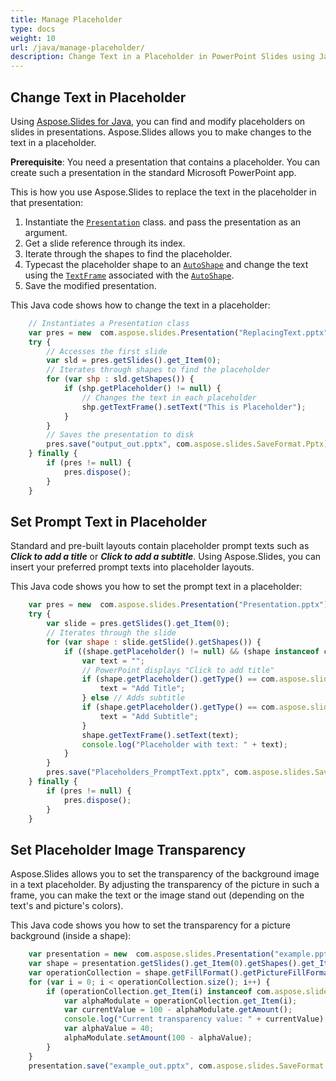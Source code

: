 ```yaml
---
title: Manage Placeholder
type: docs
weight: 10
url: /java/manage-placeholder/
description: Change Text in a Placeholder in PowerPoint Slides using Java. Set Prompt Text in a Placeholder in PowerPoint Slides using Java.
---
```


## **Change Text in Placeholder**
Using [Aspose.Slides for Java](/slides/java/), you can find and modify placeholders on slides in presentations. Aspose.Slides allows you to make changes to the text in a placeholder.

**Prerequisite**: You need a presentation that contains a placeholder. You can create such a presentation in the standard Microsoft PowerPoint app.

This is how you use Aspose.Slides to replace the text in the placeholder in that presentation:

1. Instantiate the [`Presentation`](https://reference.aspose.com/slides/java/com.aspose.slides/Presentation) class. and pass the presentation as an argument.
2. Get a slide reference through its index.
3. Iterate through the shapes to find the placeholder.
4. Typecast the placeholder shape to an [`AutoShape`](https://reference.aspose.com/slides/java/com.aspose.slides/AutoShape) and change the text using the [`TextFrame`](https://reference.aspose.com/slides/java/com.aspose.slides/TextFrame) associated with the [`AutoShape`](https://reference.aspose.com/slides/java/com.aspose.slides/AutoShape).
5. Save the modified presentation.

This Java code shows how to change the text in a placeholder:

```javascript
    // Instantiates a Presentation class
    var pres = new  com.aspose.slides.Presentation("ReplacingText.pptx");
    try {
        // Accesses the first slide
        var sld = pres.getSlides().get_Item(0);
        // Iterates through shapes to find the placeholder
        for (var shp : sld.getShapes()) {
            if (shp.getPlaceholder() != null) {
                // Changes the text in each placeholder
                shp.getTextFrame().setText("This is Placeholder");
            }
        }
        // Saves the presentation to disk
        pres.save("output_out.pptx", com.aspose.slides.SaveFormat.Pptx);
    } finally {
        if (pres != null) {
            pres.dispose();
        }
    }
```

## **Set Prompt Text in Placeholder**
Standard and pre-built layouts contain placeholder prompt texts such as ***Click to add a title*** or ***Click to add a subtitle***. Using Aspose.Slides, you can insert your preferred prompt texts into placeholder layouts.

This Java code shows you how to set the prompt text in a placeholder:

```javascript
    var pres = new  com.aspose.slides.Presentation("Presentation.pptx");
    try {
        var slide = pres.getSlides().get_Item(0);
        // Iterates through the slide
        for (var shape : slide.getSlide().getShapes()) {
            if ((shape.getPlaceholder() != null) && (shape instanceof com.aspose.slides.AutoShape)) {
                var text = "";
                // PowerPoint displays "Click to add title"
                if (shape.getPlaceholder().getType() == com.aspose.slides.PlaceholderType.CenteredTitle) {
                    text = "Add Title";
                } else // Adds subtitle
                if (shape.getPlaceholder().getType() == com.aspose.slides.PlaceholderType.Subtitle) {
                    text = "Add Subtitle";
                }
                shape.getTextFrame().setText(text);
                console.log("Placeholder with text: " + text);
            }
        }
        pres.save("Placeholders_PromptText.pptx", com.aspose.slides.SaveFormat.Pptx);
    } finally {
        if (pres != null) {
            pres.dispose();
        }
    }
```

## **Set Placeholder Image Transparency**

Aspose.Slides allows you to set the transparency of the background image in a text placeholder. By adjusting the transparency of the picture in such a frame, you can make the text or the image stand out (depending on the text's and picture's colors).

This Java code shows you how to set the transparency for a picture background (inside a shape):

```javascript
    var presentation = new  com.aspose.slides.Presentation("example.pptx");
    var shape = presentation.getSlides().get_Item(0).getShapes().get_Item(0);
    var operationCollection = shape.getFillFormat().getPictureFillFormat().getPicture().getImageTransform();
    for (var i = 0; i < operationCollection.size(); i++) {
        if (operationCollection.get_Item(i) instanceof com.aspose.slides.AlphaModulateFixed) {
            var alphaModulate = operationCollection.get_Item(i);
            var currentValue = 100 - alphaModulate.getAmount();
            console.log("Current transparency value: " + currentValue);
            var alphaValue = 40;
            alphaModulate.setAmount(100 - alphaValue);
        }
    }
    presentation.save("example_out.pptx", com.aspose.slides.SaveFormat.Pptx);
```

